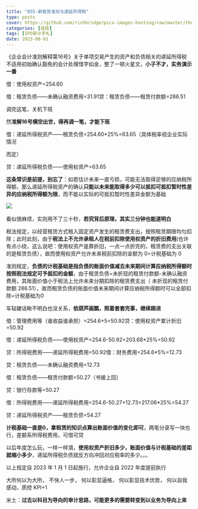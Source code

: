 ```yaml
---
title: "055-新租赁准则与递延所得税"
type: posts
cover: https://github.com/richbridge/picx-images-hosting/raw/master/thumbnail/投技.jpg
categories: [投技]
tags: [IPO审计手札]
date: 2023-08-01
---
```

《企业会计准则解释第16号》关于单项交易产生的资产和负债相关的递延所得税不适用初始确认豁免的会计处理惜字如金，整了一顿火星文，**小子不才，实务演示一番**

借：使用权资产=254.60

借：租赁负债——未确认融资费用=31.91贷：租赁负债——租赁付款额=286.51

调完这笔，关机下班

然**准解16号横空出世，得再调一笔，才能下班**

借：递延所得税资产——租赁负债=254.60*25%=63.65（具体税率视企业实际情况

而定）

贷：递延所得税负债——使用权资产=63.65

**这条常识是前提，别忘了**：如若估计未来一直亏损，可能无法取得足够的应纳税所得额，那么递延所得税资产的确认**只能以未来能取得多少可以抵扣可抵扣暂时性差异的应纳税所得额为限**，而不能以实际的可抵扣暂时性差异金额为基础

![](https://img.richfan.site/ibank/IPO审计札记/055-新租赁准则与递延所得税_1.webp) 

看似很麻烦，实则用不了三十秒，**若究背后原理，其实三分钟也能道明白**

税法规定，以经营租赁方式租入固定资产发生的租赁费支出，按照租赁期限均匀扣除；此时此刻，由于**税法上不允许承租人在税前扣除使用权资产的折旧费用**(也许有点小绕，这么说吧：使用权资产是靠折旧，一点一点折完的，租赁费的支出关联的是租赁负债），故而使用权资产允许未来税前扣除的金额为 0=计税基础为 0

准则规定，**负债的计税基础是指负债的账面价值减去未来期间计算应纳税所得额时按照税法规定可予抵扣的金额**，由于租赁负债=未折现的租赁付款额-未确认融资费用，其账面价值小于税法上允许未来分期扣除的租赁费支出（ 未折现的租赁付款额 286.51），故而租赁负债的账面价值未来期间计算应纳税所得额时可以全部扣除=计税基础为0

车轱辘话瞅不明白也没关系，**依葫芦画瓢，照着套套完事，继续跟进**

借：管理费用等（谁收益谁承担）=254.6+5=50.92贷：使用权资产累计折旧=50.92

借：递延所得税负债——使用权资产=254.6-50.92=203.68*25%=50.92

贷：所得税费用——递延所得税费用=50.92借：财务费用=254.6*5%=12.73

贷：租赁负债——未确认融资费用=12.73

借：租赁负债——租赁付款额=50.27（书接上回）

贷：银行存款等=50.27

借：所得税费用——递延所得税费用=254.6-50.27+12.73=217.06*25%=54.27

贷：递延所得税资产——租赁负债=54.27

**计税基础一直是0，拿租赁的知识点算出账面价值的变化即可**，两笔分录写一块也行，差额系所得税费用，可借可贷

以后年度怎么玩，一样一样滴，**使用权资产折旧多少，账面价值与计税基础的差距就缩小多少**，递延所得税负债就反方向冲回对应税率的多少。。。

以上规定自 2023 年 1 月 1 日起施行，允许企业自 2022 年度提前执行

大所何以为大所， 不快人一步， 何以彰显逼格， 何以彰显技术优势， 何以自我感动，质控 KPI+1

米土：**过去以科目为导向的审计思路，可能更多的需要转变到以业务为导向上来**